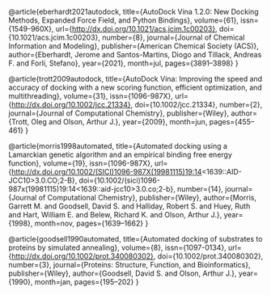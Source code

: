 
@article{eberhardt2021autodock,
  title={AutoDock Vina 1.2.0: New Docking Methods, Expanded Force Field, and Python Bindings},
   volume={61},
   issn={1549-960X},
   url={http://dx.doi.org/10.1021/acs.jcim.1c00203},
   doi={10.1021/acs.jcim.1c00203},
   number={8},
   journal={Journal of Chemical Information and Modeling},
   publisher={American Chemical Society (ACS)},
   author={Eberhardt, Jerome and Santos-Martins, Diogo and Tillack, Andreas F. and Forli, Stefano},
   year={2021},
   month=jul, pages={3891–3898}
}

@article{trott2009autodock,
  title={AutoDock Vina: Improving the speed and accuracy of docking with a new scoring function, efficient optimization, and multithreading},
   volume={31},
   issn={1096-987X},
   url={http://dx.doi.org/10.1002/jcc.21334},
   doi={10.1002/jcc.21334},
   number={2},
   journal={Journal of Computational Chemistry},
   publisher={Wiley},
   author={Trott, Oleg and Olson, Arthur J.},
   year={2009},
   month=jun, pages={455–461}
}

@article{morris1998automated,
  title={Automated docking using a Lamarckian genetic algorithm and an empirical binding free energy function},
   volume={19},
   issn={1096-987X},
   url={http://dx.doi.org/10.1002/(SICI)1096-987X(19981115)19:14<1639::AID-JCC10>3.0.CO;2-B},
   doi={10.1002/(sici)1096-987x(19981115)19:14<1639::aid-jcc10>3.0.co;2-b},
   number={14},
   journal={Journal of Computational Chemistry},
   publisher={Wiley},
   author={Morris, Garrett M. and Goodsell, David S. and Halliday, Robert S. and Huey, Ruth and Hart, William E. and Belew, Richard K. and Olson, Arthur J.},
   year={1998},
   month=nov, pages={1639–1662}
}

@article{goodsell1990automated,
  title={Automated docking of substrates to proteins by simulated annealing},
   volume={8},
   issn={1097-0134},
   url={http://dx.doi.org/10.1002/prot.340080302},
   doi={10.1002/prot.340080302},
   number={3},
   journal={Proteins: Structure, Function, and Bioinformatics},
   publisher={Wiley},
   author={Goodsell, David S. and Olson, Arthur J.},
   year={1990},
   month=jan, pages={195–202}
}
